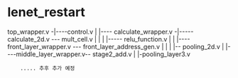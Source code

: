 # lenet_restart


top_wrapper.v -|----control.v
 	             |
  	           |---- calculate_wrapper.v -|----- calculate_2d.v --- mult_cell.v
	             |                          |
	             |			                    |----- relu_function.v
	             |
	             |
  	           |---- front_layer_wrapper.v --- front_layer_address_gen.v
	             |			                      |
	             |			                      |-- pooling_2d.v
	             |
	             |----middle_layer_wrapper.v-- stage2_add.v
	             |			                    |-pooling_layer3.v

		..... 추후 추가 예정
